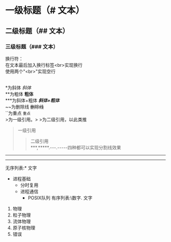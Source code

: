 # 一级标题（# 文本）
## 二级标题（## 文本）
### 三级标题（### 文本）

换行符：<br>
在文本最后加入换行标签\<br\>实现换行<br>
使用两个"\<br\>"实现空行<br><br>

\*为斜体
*斜体*<br>
\*\*为粗体
**粗体**<br>
\*\*\*为斜体+粗体
***斜体+粗体***<br>
\~\~为删除线
~~删除线~~<br>
\`\`为重点
`重点`<br>
\>为一级引用。\> \>为二级引用，以此类推<br>
> 一级引用<br>
> > 二级引用<br>
\*\*\*,\*\*\*\*\*.\-\-\-.\-\-\-\-\-四种都可以实现分割线效果<br>
---
-----
无序列表:\* 文字<br>
* 进程基础
  * 分时复用
  * 进程通信
    * POSIX队列
有序列表:\数字. 文字<br>
1. 物理
  1. 粒子物理
  2. 流体物理
  3. 原子核物理
  2. 错误

